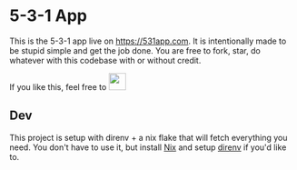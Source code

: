 # 5-3-1 App

This is the 5-3-1 app live on https://531app.com. It is intentionally made to be stupid simple and get the job done. You are free to fork, star, do whatever with this codebase with or without credit.

If you like this, feel free to [<img src="https://cdn.buymeacoffee.com/buttons/v2/default-yellow.png" height="30">](https://www.buymeacoffee.com/dobri)

## Dev

This project is setup with direnv + a nix flake that will fetch everything you need. You don't have to use it, but install [Nix](https://nixos.org/download/) and setup [direnv](https://direnv.net/) if you'd like to.
